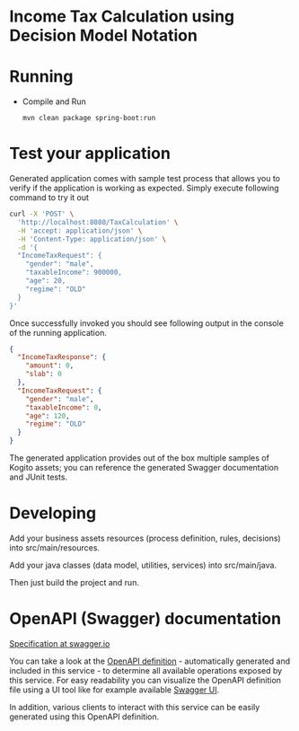 # Income Tax Calculation using Decision Model Notation

# Running

- Compile and Run

  ```
  mvn clean package spring-boot:run
  ```

# Test your application

Generated application comes with sample test process that allows you to verify if the application is working as expected. Simply execute following command to try it out

```sh
curl -X 'POST' \
  'http://localhost:8080/TaxCalculation' \
  -H 'accept: application/json' \
  -H 'Content-Type: application/json' \
  -d '{
  "IncomeTaxRequest": {
    "gender": "male",
    "taxableIncome": 900000,
    "age": 20,
    "regime": "OLD"
  }
}'

```

Once successfully invoked you should see following output in the console of the running application.

```json
{
  "IncomeTaxResponse": {
    "amount": 0,
    "slab": 0
  },
  "IncomeTaxRequest": {
    "gender": "male",
    "taxableIncome": 0,
    "age": 120,
    "regime": "OLD"
  }
}
```

The generated application provides out of the box multiple samples of Kogito assets; you can reference the generated Swagger documentation and JUnit tests.

# Developing

Add your business assets resources (process definition, rules, decisions) into src/main/resources.

Add your java classes (data model, utilities, services) into src/main/java.

Then just build the project and run.

# OpenAPI (Swagger) documentation

[Specification at swagger.io](https://swagger.io/docs/specification/about/)

You can take a look at the [OpenAPI definition](http://localhost:8080/v3/api-docs) - automatically generated and included in this service - to determine all available operations exposed by this service. For easy readability you can visualize the OpenAPI definition file using a UI tool like for example available [Swagger UI](https://editor.swagger.io).

In addition, various clients to interact with this service can be easily generated using this OpenAPI definition.
